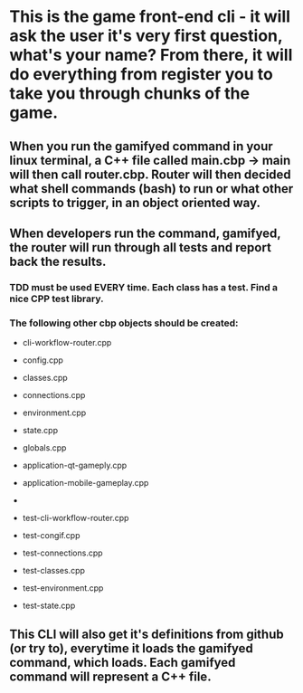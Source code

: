 # This is the game front-end cli - it will ask the user it's very first question, what's your name? From there, it will do everything from register you to take you through chunks of the game.

## When you run the gamifyed command in your linux terminal, a C++ file called main.cbp -> main will then call router.cbp. Router will then decided what shell commands (bash) to run or what other scripts to trigger, in an object oriented way.

## When developers run the command, gamifyed, the router will run through all tests and report back the results.

### TDD must be used EVERY time. Each class has a test. Find a nice CPP test library.

### The following other cbp objects should be created:

* cli-workflow-router.cpp
* config.cpp
* classes.cpp
* connections.cpp
* environment.cpp
* state.cpp
* globals.cpp

* application-qt-gameply.cpp
* application-mobile-gameplay.cpp

*
* test-cli-workflow-router.cpp
* test-congif.cpp
* test-connections.cpp
* test-classes.cpp
* test-environment.cpp
* test-state.cpp

## This CLI will also get it's definitions from github (or try to), everytime it loads the gamifyed command, which loads. Each gamifyed command will represent a C++ file.

